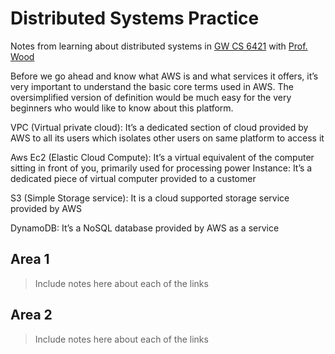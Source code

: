 # Distributed Systems Practice
Notes from learning about distributed systems in [GW CS 6421](https://gwdistsys18.github.io/) with [Prof. Wood](https://faculty.cs.gwu.edu/timwood/)

Before we go ahead and know what AWS is and what services it offers, it’s very important to understand the basic core terms used in AWS. The oversimplified version of definition would be much easy for the very beginners who would like to know about this platform. 

VPC (Virtual private cloud): It’s a dedicated section of cloud provided by AWS to all its users which isolates other users on same platform to access it <br>

Aws Ec2 (Elastic Cloud Compute):  It’s a virtual equivalent of the computer sitting in front of you, primarily used for processing power 
Instance:  It’s a dedicated piece of virtual computer provided to a customer <br>

S3 (Simple Storage service): It is a cloud supported storage service provided by AWS <br>

DynamoDB: It’s a NoSQL database provided by AWS as a service <br>


## Area 1
> Include notes here about each of the links

## Area 2
> Include notes here about each of the links
